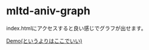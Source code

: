 # mltd-aniv-graph

index.htmlにアクセスすると良い感じでグラフが出せます。

[Demo(というよりはここでいい)](https://mikuta0407.net/tools/imas/mltd-aniv-graph/)